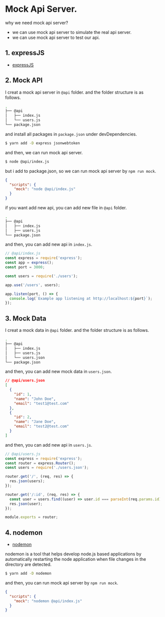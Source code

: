 # Mock Api Server.
why we need mock api server?
- we can use mock api server to simulate the real api server.
- we can use mock api server to test our api.

## 1. expressJS
- [expressJS](https://expressjs.com/)

## 2. Mock API
I creat a mock api server in `@api` folder. and the folder structure is as follows.

```bash
.
├── @api
│   ├── index.js
│   └── users.js
└── package.json
```

and install all packages in `package.json` under devDependencies.

```bash
$ yarn add -D express jsonwebtoken
```

and then, we can run mock api server.

```bash
$ node @api/index.js
```

but i add to package.json, so we can run mock api server by `npm run mock`.

```json
{
  "scripts": {
    "mock": "node @api/index.js"
  }
}
```

if you want add new api, you can add new file in `@api` folder.

```bash
.
├── @api
│   ├── index.js
│   ├── users.js
└── package.json
```

and then, you can add new api in `index.js`.

```js
// @api/index.js
const express = require('express');
const app = express();
const port = 3000;

const users = require('./users');

app.use('/users', users);

app.listen(port, () => {
  console.log(`Example app listening at http://localhost:${port}`);
});
```

## 3. Mock Data
I creat a mock data in `@api` folder. and the folder structure is as follows.

```bash
.
├── @api
│   ├── index.js
│   ├── users.js
│   └── users.json
└── package.json
```

and then, you can add new mock data in `users.json`.

```json
// @api/users.json
[
  {
    "id": 1,
    "name": "John Doe",
    "email": "test1@test.com"
  },
  {
    "id": 2,
    "name": "Jane Doe",
    "email": "test2@test.com"
  }
]
```

and then, you can add new api in `users.js`.

```js
// @api/users.js
const express = require('express');
const router = express.Router();
const users = require('./users.json');

router.get('/', (req, res) => {
  res.json(users);
});

router.get('/:id', (req, res) => {
  const user = users.find((user) => user.id === parseInt(req.params.id));
  res.json(user);
});

module.exports = router;
```

## 4. nodemon
- [nodemon](https://www.npmjs.com/package/nodemon)

nodemon is a tool that helps develop node.js based applications by automatically restarting the node application when file changes in the directory are detected.

```bash
$ yarn add -D nodemon
```

and then, you can run mock api server by `npm run mock`.

```json
{
  "scripts": {
    "mock": "nodemon @api/index.js"
  }
}
```



